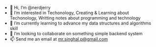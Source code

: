 - 👋 Hi, I’m @nerdjerry
- 👀 I’m interested in Techonology, Creating & Learning about Techonology, Writting notes about programming and technology
- 🌱 I’m currently learning to advance my data structures and algorithms skill
- 💞️ I’m looking to collaborate on something simple backend system
- 📫 Send me an email at mr.singhal.p@gmail.com

<!---
nerdjerry/nerdjerry is a ✨ special ✨ repository because its `README.md` (this file) appears on your GitHub profile.
You can click the Preview link to take a look at your changes.
--->
